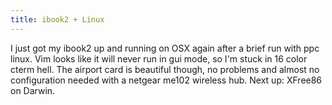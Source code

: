 ```yaml
---
title: ibook2 + Linux
---
```


I just got my ibook2 up and running on OSX again after a brief run with ppc linux. Vim looks like it will never run in gui mode, so I'm stuck in 16 color cterm hell. The airport card is beautiful though, no problems and almost no configuration needed with a netgear me102 wireless hub. Next up: XFree86 on Darwin.
